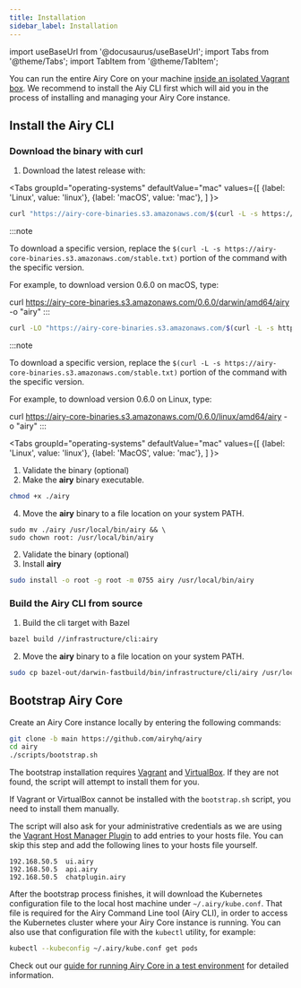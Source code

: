 ```yaml
---
title: Installation
sidebar_label: Installation
---
```


import useBaseUrl from '@docusaurus/useBaseUrl';
import Tabs from '@theme/Tabs';
import TabItem from '@theme/TabItem';

You can run the entire Airy Core on your machine [inside an isolated Vagrant box](/getting-started/deployment/vagrant.md). We recommend to install the Aiy CLI first which will aid you in the process of installing and managing your Airy Core instance.

## Install the Airy CLI

### Download the binary with curl

1. Download the latest release with:

<Tabs
groupId="operating-systems"
defaultValue="mac"
values={[
{label: 'Linux', value: 'linux'},
{label: 'macOS', value: 'mac'},
]
}>
<TabItem value="mac">

```bash
curl "https://airy-core-binaries.s3.amazonaws.com/$(curl -L -s https://airy-core-binaries.s3.amazonaws.com/stable.txt)/darwin/amd64/airy" -o "airy"
```

:::note

To download a specific version, replace the `$(curl -L -s https://airy-core-binaries.s3.amazonaws.com/stable.txt)` portion of the command with the specific version.

For example, to download version 0.6.0 on macOS, type:

curl https://airy-core-binaries.s3.amazonaws.com/0.6.0/darwin/amd64/airy -o "airy"
:::
</TabItem>

<TabItem value="linux">

```bash
curl -LO "https://airy-core-binaries.s3.amazonaws.com/$(curl -L -s https://airy-core-binaries.s3.amazonaws.com/stable.txt)/linux/amd64/airy" -o "airy"
```

:::note

To download a specific version, replace the `$(curl -L -s https://airy-core-binaries.s3.amazonaws.com/stable.txt)` portion of the command with the specific version.

For example, to download version 0.6.0 on Linux, type:

curl https://airy-core-binaries.s3.amazonaws.com/0.6.0/linux/amd64/airy -o "airy"
:::
</TabItem>

</Tabs>

<Tabs
groupId="operating-systems"
defaultValue="mac"
values={[
{label: 'Linux', value: 'linux'},
{label: 'MacOS', value: 'mac'},
]
}>

<TabItem value="mac">

1. Validate the binary (optional)
2. Make the **airy** binary executable.

```bash
chmod +x ./airy
```

4. Move the **airy** binary to a file location on your system PATH.

```
sudo mv ./airy /usr/local/bin/airy && \
sudo chown root: /usr/local/bin/airy
```

</TabItem>

<TabItem value="linux">

2. Validate the binary (optional)
3. Install **airy**

```bash
sudo install -o root -g root -m 0755 airy /usr/local/bin/airy
```

</TabItem>
</Tabs>

### Build the Airy CLI from source

1. Build the cli target with Bazel

```bash
bazel build //infrastructure/cli:airy
```

2. Move the **airy** binary to a file location on your system PATH.

```bash
sudo cp bazel-out/darwin-fastbuild/bin/infrastructure/cli/airy /usr/local/bin/airy
```

## Bootstrap Airy Core

Create an Airy Core instance locally by entering the following commands:

```bash
git clone -b main https://github.com/airyhq/airy
cd airy
./scripts/bootstrap.sh
```

The bootstrap installation requires
[Vagrant](https://www.vagrantup.com/downloads) and
[VirtualBox](https://www.virtualbox.org/wiki/Downloads). If they are not found,
the script will attempt to install them for you.

If Vagrant or VirtualBox cannot be installed with the `bootstrap.sh` script, you
need to install them manually.

The script will also ask for your administrative credentials as we are using the
[Vagrant Host Manager
Plugin](https://github.com/devopsgroup-io/vagrant-hostmanager) to add entries to
your hosts file. You can skip this step and add the following lines to your
hosts file yourself.

```
192.168.50.5  ui.airy
192.168.50.5  api.airy
192.168.50.5  chatplugin.airy
```

After the bootstrap process finishes, it will download the Kubernetes
configuration file to the local host machine under `~/.airy/kube.conf`. That
file is required for the Airy Command Line tool (Airy CLI), in order to access
the Kubernetes cluster where your Airy Core instance is running. You can also
use that configuration file with the `kubectl` utility, for example:

```sh
kubectl --kubeconfig ~/.airy/kube.conf get pods
```

Check out our [guide for running Airy Core in a test
environment](getting-started/deployment/vagrant.md) for detailed information.
